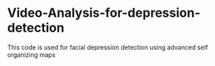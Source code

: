 # Video-Analysis-for-depression-detection
This code is used for facial depression detection using advanced self organizing maps
